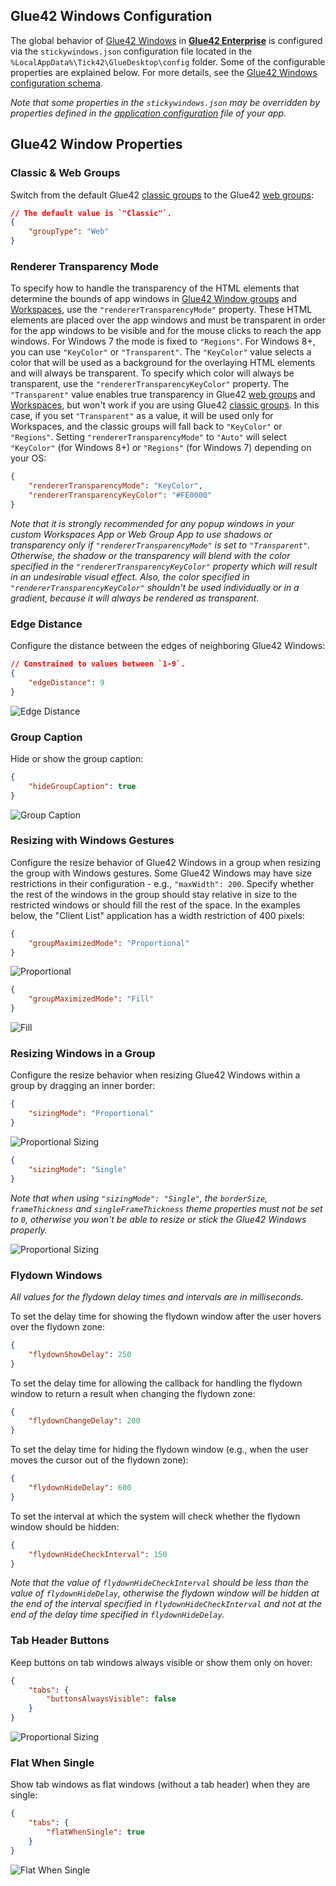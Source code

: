 ## Glue42 Windows Configuration

The global behavior of [Glue42 Windows](../../../glue42-concepts/windows/window-management/overview/index.html) in [**Glue42 Enterprise**](https://glue42.com/enterprise/) is configured via the `stickywindows.json` configuration file located in the `%LocalAppData%\Tick42\GlueDesktop\config` folder. Some of the configurable properties are explained below. For more details, see the [Glue42 Windows configuration schema](../../../assets/configuration/stickywindows.json).

*Note that some properties in the `stickywindows.json` may be overridden by properties defined in the [application configuration](../application/index.html) file of your app.*

## Glue42 Window Properties

### Classic & Web Groups

Switch from the default Glue42 [classic groups](../../../glue42-concepts/windows/window-management/overview/index.html#window_groups-classic_groups) to the Glue42 [web groups](../../../glue42-concepts/windows/window-management/overview/index.html#window_groups-web_groups):

```json
// The default value is `"Classic"`.
{
    "groupType": "Web"
}
```

### Renderer Transparency Mode

To specify how to handle the transparency of the HTML elements that determine the bounds of app windows in [Glue42 Window groups](../../../glue42-concepts/windows/window-management/overview/index.html#window_groups) and [Workspaces](../../../glue42-concepts/windows/workspaces/overview/index.html), use the `"rendererTransparencyMode"` property. These HTML elements are placed over the app windows and must be transparent in order for the app windows to be visible and for the mouse clicks to reach the app windows. For Windows 7 the mode is fixed to `"Regions"`. For Windows 8+, you can use `"KeyColor"` or `"Transparent"`. The `"KeyColor"` value selects a color that will be used as a background for the overlaying HTML elements and will always be transparent. To specify which color will always be transparent, use the `"rendererTransparencyKeyColor"` property. The `"Transparent"` value enables true transparency in Glue42 [web groups](../../../glue42-concepts/windows/window-management/overview/index.html#window_groups-web_groups) and [Workspaces](../../../glue42-concepts/windows/workspaces/overview/index.html), but won't work if you are using Glue42 [classic groups](../../../glue42-concepts/windows/window-management/overview/index.html#window_groups-classic_groups). In this case, if you set `"Transparent"` as a value, it will be used only for Workspaces, and the classic groups will fall back to `"KeyColor"` or `"Regions"`. Setting `"rendererTransparencyMode"` to `"Auto"` will select `"KeyColor"` (for Windows 8+) or `"Regions"` (for Windows 7) depending on your OS:

```json
{
    "rendererTransparencyMode": "KeyColor",
    "rendererTransparencyKeyColor": "#FE0000"
}
```

*Note that it is strongly recommended for any popup windows in your custom Workspaces App or Web Group App to use shadows or transparency only if `"rendererTransparencyMode"` is set to `"Transparent"`. Otherwise, the shadow or the transparency will blend with the color specified in the `"rendererTransparencyKeyColor"` property which will result in an undesirable visual effect. Also, the color specified in `"rendererTransparencyKeyColor"` shouldn't be used individually or in a gradient, because it will always be rendered as transparent.*

### Edge Distance

Configure the distance between the edges of neighboring Glue42 Windows:

```json
// Constrained to values between `1-9`.
{
    "edgeDistance": 9
}
```

![Edge Distance](../../../images/sw-configuration/edge-distance.png)

### Group Caption

Hide or show the group caption:

```json
{
    "hideGroupCaption": true
}
```

![Group Caption](../../../images/sw-configuration/hide-group-caption.gif)

### Resizing with Windows Gestures

Configure the resize behavior of Glue42 Windows in a group when resizing the group with Windows gestures. Some Glue42 Windows may have size restrictions in their configuration - e.g., `"maxWidth": 200`. Specify whether the rest of the windows in the group should stay relative in size to the restricted windows or should fill the rest of the space. In the examples below, the "Client List" application has a width restriction of 400 pixels:

```json
{
    "groupMaximizedMode": "Proportional"
}
```

![Proportional](../../../images/sw-configuration/proportional.gif)

```json
{
    "groupMaximizedMode": "Fill"
}
```

![Fill](../../../images/sw-configuration/fill.gif)

### Resizing Windows in a Group

Configure the resize behavior when resizing Glue42 Windows within a group by dragging an inner border:

```json
{
    "sizingMode": "Proportional"
}
```

![Proportional Sizing](../../../images/sw-configuration/sizing-proportional.gif)

```json
{
    "sizingMode": "Single"
}
```

*Note that when using `"sizingMode": "Single"`, the `borderSize`, `frameThickness` and `singleFrameThickness` theme properties must not be set to `0`, otherwise you won't be able to resize or stick the Glue42 Windows properly.*

![Proportional Sizing](../../../images/sw-configuration/sizing-single.gif)

### Flydown Windows

*All values for the flydown delay times and intervals are in milliseconds.*

To set the delay time for showing the flydown window after the user hovers over the flydown zone:

```json
{
    "flydownShowDelay": 250
}
```

To set the delay time for allowing the callback for handling the flydown window to return a result when changing the flydown zone:

```json
{
    "flydownChangeDelay": 200
}
```

To set the delay time for hiding the flydown window (e.g., when the user moves the cursor out of the flydown zone):

```json
{
    "flydownHideDelay": 600
}
```

To set the interval at which the system will check whether the flydown window should be hidden:

```json
{
    "flydownHideCheckInterval": 150
}
```

*Note that the value of `flydownHideCheckInterval` should be less than the value of `flydownHideDelay`, otherwise the flydown window will be hidden at the end of the interval specified in `flydownHideCheckInterval` and not at the end of the delay time specified in `flydownHideDelay`.*

### Tab Header Buttons

Keep buttons on tab windows always visible or show them only on hover:

```json
{
    "tabs": {
        "buttonsAlwaysVisible": false
    }
}
```

![Proportional Sizing](../../../images/sw-configuration/buttons.gif)

### Flat When Single

Show tab windows as flat windows (without a tab header) when they are single:

```json
{
    "tabs": {
        "flatWhenSingle": true
    }
}
```

![Flat When Single](../../../images/sw-configuration/flat-single.gif)